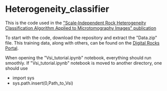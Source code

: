 # Heterogeneity_classifier
This is the code used in the ["Scale‑Independent Rock Heterogeneity Classification Algorithm Applied to Microtomography Images" publication](https://doi.org/10.1007/s11242-023-02008-1) 

To start with the code, download the repository and extract the "Data.zip" file. This training data, along with others, can be found on the [Digital Rocks Portal](https://www.digitalrocksportal.org). 

When opening the "Vsi_tutorial.ipynb" notebook, everything should run smoothly. If "Vsi_tutorial.ipynb" notebook is moved to another directory, one should use 

- import sys
- sys.path.insert(0,Path_to_Vsi)
